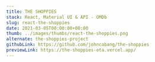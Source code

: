 ```yaml
---
title: THE SHOPPIES
stack: React, Material UI & API - OMDb
slug: react-the-shoppies
date: 2021-03-05T00:00:00+00:00
thumb: ../images/thumbs/react-the-shoppies.png
alternate: the-shoppies-project
githubLink: https://github.com/johncabang/the-shoppies
previewLink: https://the-shoppies-eta.vercel.app/
---
```

